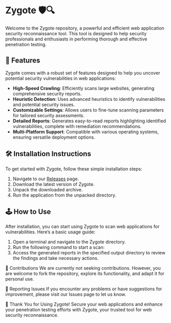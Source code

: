 # Zygote 🛡️🔍

Welcome to the Zygote repository, a powerful and efficient web application security reconnaissance tool. This tool is designed to help security professionals and enthusiasts in performing thorough and effective penetration testing.

## 🚀 Features

Zygote comes with a robust set of features designed to help you uncover potential security vulnerabilities in web applications:

- **High-Speed Crawling**: Efficiently scans large websites, generating comprehensive security reports.
- **Heuristic Detection**: Uses advanced heuristics to identify vulnerabilities and potential security issues.
- **Customizable Settings**: Allows users to fine-tune scanning parameters for tailored security assessments.
- **Detailed Reports**: Generates easy-to-read reports highlighting identified vulnerabilities, complete with remediation recommendations.
- **Multi-Platform Support**: Compatible with various operating systems, ensuring versatile deployment options.

## 🛠️ Installation Instructions

To get started with Zygote, follow these simple installation steps:

1. Navigate to our [Releases](../../releases) page.
2. Download the latest version of Zygote.
3. Unpack the downloaded archive.
4. Run the application from the unpacked directory.

## 🕹️ How to Use

After installation, you can start using Zygote to scan web applications for vulnerabilities. Here’s a basic usage guide:

1. Open a terminal and navigate to the Zygote directory.
2. Run the following command to start a scan:
3. Access the generated reports in the specified output directory to review the findings and take necessary actions.

🛑 Contributions
We are currently not seeking contributions. However, you are welcome to fork the repository, explore its functionality, and adapt it for personal use.

🐞 Reporting Issues
If you encounter any problems or have suggestions for improvement, please visit our Issues page to let us know.

🌟 Thank You for Using Zygote!
Secure your web applications and enhance your penetration testing efforts with Zygote, your trusted tool for web security reconnaissance.
